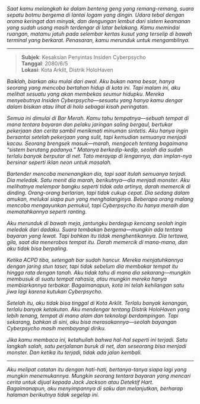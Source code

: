 _Saat kamu melangkah ke dalam benteng geng yang remang-remang, suara sepatu botmu bergema di lantai logam yang dingin. Udara tebal dengan aroma keringat dan minyak, dan dengungan lembut dari sistem keamanan yang sudah usang masih terdengar di latar belakang. Kamu memindai ruangan, matamu jatuh pada selembar kertas kusut yang terselip di bawah terminal yang berkarat. Penasaran, kamu merunduk untuk mengambilnya._

---

> **Subjek**: Kesaksian Penyintas Insiden Cyberpsycho  
> **Tanggal**: 2080/6/5  
> **Lokasi**: Kota Arklit, Distrik HoloHaven

_Baiklah, biarkan aku mulai dari awal. Aku bukan nama besar, hanya seorang yang mencoba bertahan hidup di kota ini. Tapi malam ini, aku melihat sesuatu yang akan membekas seumur hidupku. Mereka menyebutnya Insiden Cyberpsycho—sesuatu yang hanya kamu dengar dalam bisikan atau lihat di holo sebagai kisah peringatan._

_Semua ini dimulai di Bar Merah. Kamu tahu tempatnya—sebuah tempat di mana tentara bayaran dan pelaku jaringan saling bergaul, bertukar pekerjaan dan cerita sambil menikmati minuman sintetis. Aku hanya ingin bersantai setelah pekerjaan yang sulit, tapi kemudian semuanya menjadi kacau. Seorang brengsek masuk—marah, mengoceh tentang bagaimana “sistem berutang padanya.” Matanya berkedip-kedip, seolah dia sudah terlalu banyak berputar di net. Tato merayap di lengannya, dan implan-nya bersinar seperti iklan neon untuk masalah._

_Bartender mencoba menenangkan dia, tapi saat itulah semuanya terjadi. Dia meledak. Satu menit dia marah, berikutnya—dia menjadi monster. Aku melihatnya melempar bangku seperti tidak ada artinya, darah memercik di dinding. Orang-orang berlarian, tapi tidak cukup cepat. Dia sedang dalam amukan, melukai siapa pun yang menghalanginya. Beberapa orang malang mencoba mengayunkan pemukul, tapi Cyberpsycho itu hanya meraih dan mematahkannya seperti ranting._

_Aku merunduk di bawah meja, jantungku berdegup kencang seolah ingin meledak dari dadaku. Suara tembakan bergema—mungkin ada tentara bayaran yang lewat. Tapi bahkan itu tidak menghentikannya. Dia tertawa, gila, saat dia menerobos tempat itu. Darah memercik di mana-mana, dan aku tidak bisa berpaling._

_Ketika ACPD tiba, setengah bar sudah hancur. Mereka menjatuhkannya dengan jaring stun taser, tapi tidak sebelum dia membakar tempat itu hingga rata dengan tanah. Aku tidak tahu di mana dia sekarang—mungkin membusuk di suatu tempat rahasia, atau mungkin mereka hanya membiarkannya terbakar. Bagaimanapun, kota ini telah kehilangan satu jiwa lagi karena kutukan Cyberpsycho._

_Setelah itu, aku tidak bisa tinggal di Kota Arklit. Terlalu banyak kenangan, terlalu banyak ketakutan. Aku mendengar tentang Distrik HoloHaven yang lebih tenang, tempat di mana alam dan teknologi berdampingan. Tapi sekarang, bahkan di sini, aku bisa merasakannya—seolah bayangan Cyberpsycho masih membayangi diriku._

_Jika kamu membaca ini, ketahuilah bahwa hal-hal seperti ini terjadi. Satu langkah salah, satu perjalanan buruk di net, dan seseorang bisa menjadi monster. Dan ketika itu terjadi, tidak ada jalan kembali._

---

_Aku melipat catatan itu dengan hati-hati, bertanya-tanya siapa lagi yang mungkin menemukannya. Mungkin seorang tentara bayaran yang mencari cerita untuk dijual kepada Jack Jackson atau Detektif Hart. Bagaimanapun, aku menyimpannya di saku dan melanjutkan, berharap halaman berikutnya tidak segelap ini._

